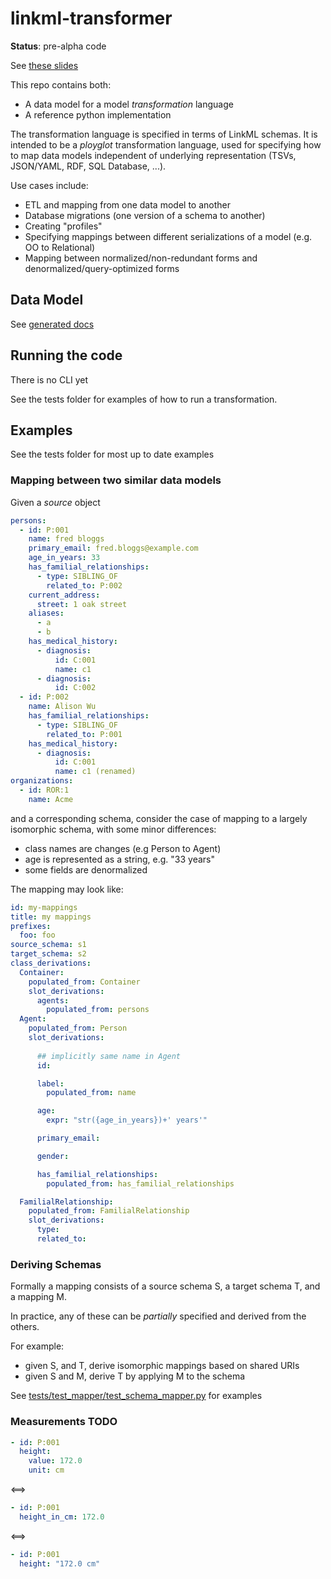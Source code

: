 # linkml-transformer

__Status__: pre-alpha code

See [these slides](https://docs.google.com/presentation/d/1ctgT1IfwPjnFQO2Q0sYlM8qk0wiB2_32JyeKyN4Uf8k/edit)

This repo contains both:

- A data model for a model *transformation* language
- A reference python implementation

The transformation language is specified in terms of LinkML schemas.
It is intended to be a *ployglot* transformation language, used for
specifying how to map data models independent of underlying representation
(TSVs, JSON/YAML, RDF, SQL Database, ...).

Use cases include:

- ETL and mapping from one data model to another
- Database migrations (one version of a schema to another)
- Creating "profiles"
- Specifying mappings between different serializations of a model (e.g. OO to Relational)
- Mapping between normalized/non-redundant forms and denormalized/query-optimized forms

## Data Model

See [generated docs](https://linkml.github.io/linkml-transformer/)

## Running the code

There is no CLI yet

See the tests folder for examples of how to run a transformation.

## Examples

See the tests folder for most up to date examples

### Mapping between two similar data models

Given a *source* object

```yaml
persons:
  - id: P:001
    name: fred bloggs
    primary_email: fred.bloggs@example.com
    age_in_years: 33
    has_familial_relationships:
      - type: SIBLING_OF
        related_to: P:002
    current_address:
      street: 1 oak street
    aliases:
      - a
      - b
    has_medical_history:
      - diagnosis:
          id: C:001
          name: c1
      - diagnosis:
          id: C:002
  - id: P:002
    name: Alison Wu
    has_familial_relationships:
      - type: SIBLING_OF
        related_to: P:001
    has_medical_history:
      - diagnosis:
          id: C:001
          name: c1 (renamed)
organizations:
  - id: ROR:1
    name: Acme
```

and a corresponding schema, consider the case
of mapping to a largely isomorphic schema, with some minor differences:

- class names are changes (e.g Person to Agent)
- age is represented as a string, e.g. "33 years"
- some fields are denormalized

The mapping may look like:

```yaml
id: my-mappings
title: my mappings
prefixes:
  foo: foo
source_schema: s1
target_schema: s2
class_derivations:
  Container:
    populated_from: Container
    slot_derivations:
      agents:
        populated_from: persons
  Agent:
    populated_from: Person
    slot_derivations:
      
      ## implicitly same name in Agent
      id:

      label:
        populated_from: name

      age:
        expr: "str({age_in_years})+' years'"

      primary_email:

      gender:

      has_familial_relationships:
        populated_from: has_familial_relationships

  FamilialRelationship:
    populated_from: FamilialRelationship
    slot_derivations:
      type:
      related_to:
```

### Deriving Schemas

Formally a mapping consists of a source schema S, a target schema T, and a mapping M.

In practice, any of these can be *partially* specified and derived from the others.

For example:

- given S, and T, derive isomorphic mappings based on shared URIs
- given S and M, derive T by applying M to the schema

See [tests/test_mapper/test_schema_mapper.py](tests/test_mapper/test_schema_mapper.py) for examples

### Measurements TODO

```yaml
- id: P:001
  height:
    value: 172.0
    unit: cm
```

<==>

```yaml
- id: P:001
  height_in_cm: 172.0
```

<==>

```yaml
- id: P:001
  height: "172.0 cm"
```
